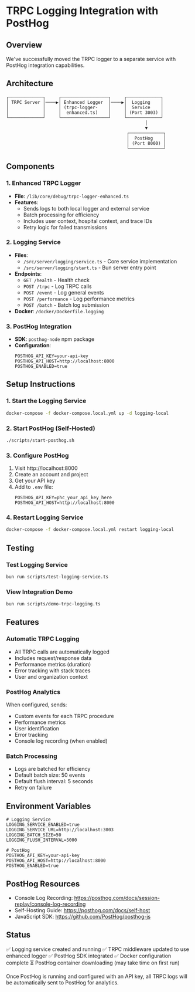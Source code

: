 # TRPC Logging Integration with PostHog

## Overview
We've successfully moved the TRPC logger to a separate service with PostHog integration capabilities.

## Architecture

```
┌─────────────┐     ┌──────────────────┐     ┌─────────────┐
│ TRPC Server │────▶│ Enhanced Logger  │────▶│  Logging    │
│             │     │ (trpc-logger-    │     │  Service    │
│             │     │  enhanced.ts)    │     │ (Port 3003) │
└─────────────┘     └──────────────────┘     └─────────────┘
                                                     │
                                                     ▼
                                              ┌─────────────┐
                                              │  PostHog    │
                                              │ (Port 8000) │
                                              └─────────────┘
```

## Components

### 1. Enhanced TRPC Logger
- **File**: `/lib/core/debug/trpc-logger-enhanced.ts`
- **Features**:
  - Sends logs to both local logger and external service
  - Batch processing for efficiency
  - Includes user context, hospital context, and trace IDs
  - Retry logic for failed transmissions

### 2. Logging Service
- **Files**: 
  - `/src/server/logging/service.ts` - Core service implementation
  - `/src/server/logging/start.ts` - Bun server entry point
- **Endpoints**:
  - `GET /health` - Health check
  - `POST /trpc` - Log TRPC calls
  - `POST /event` - Log general events
  - `POST /performance` - Log performance metrics
  - `POST /batch` - Batch log submission
- **Docker**: `/docker/Dockerfile.logging`

### 3. PostHog Integration
- **SDK**: `posthog-node` npm package
- **Configuration**:
  ```env
  POSTHOG_API_KEY=your-api-key
  POSTHOG_API_HOST=http://localhost:8000
  POSTHOG_ENABLED=true
  ```

## Setup Instructions

### 1. Start the Logging Service
```bash
docker-compose -f docker-compose.local.yml up -d logging-local
```

### 2. Start PostHog (Self-Hosted)
```bash
./scripts/start-posthog.sh
```

### 3. Configure PostHog
1. Visit http://localhost:8000
2. Create an account and project
3. Get your API key
4. Add to `.env` file:
   ```env
   POSTHOG_API_KEY=phc_your_api_key_here
   POSTHOG_API_HOST=http://localhost:8000
   ```

### 4. Restart Logging Service
```bash
docker-compose -f docker-compose.local.yml restart logging-local
```

## Testing

### Test Logging Service
```bash
bun run scripts/test-logging-service.ts
```

### View Integration Demo
```bash
bun run scripts/demo-trpc-logging.ts
```

## Features

### Automatic TRPC Logging
- All TRPC calls are automatically logged
- Includes request/response data
- Performance metrics (duration)
- Error tracking with stack traces
- User and organization context

### PostHog Analytics
When configured, sends:
- Custom events for each TRPC procedure
- Performance metrics
- User identification
- Error tracking
- Console log recording (when enabled)

### Batch Processing
- Logs are batched for efficiency
- Default batch size: 50 events
- Default flush interval: 5 seconds
- Retry on failure

## Environment Variables

```env
# Logging Service
LOGGING_SERVICE_ENABLED=true
LOGGING_SERVICE_URL=http://localhost:3003
LOGGING_BATCH_SIZE=50
LOGGING_FLUSH_INTERVAL=5000

# PostHog
POSTHOG_API_KEY=your-api-key
POSTHOG_API_HOST=http://localhost:8000
POSTHOG_ENABLED=true
```

## PostHog Resources
- Console Log Recording: https://posthog.com/docs/session-replay/console-log-recording
- Self-Hosting Guide: https://posthog.com/docs/self-host
- JavaScript SDK: https://github.com/PostHog/posthog-js

## Status
✅ Logging service created and running
✅ TRPC middleware updated to use enhanced logger
✅ PostHog SDK integrated
✅ Docker configuration complete
⏳ PostHog container downloading (may take time on first run)

Once PostHog is running and configured with an API key, all TRPC logs will be automatically sent to PostHog for analytics.